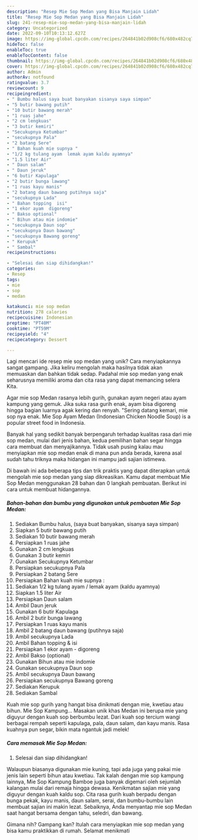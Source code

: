```yaml
---
description: "Resep Mie Sop Medan yang Bisa Manjain Lidah"
title: "Resep Mie Sop Medan yang Bisa Manjain Lidah"
slug: 241-resep-mie-sop-medan-yang-bisa-manjain-lidah
category: Uncategorized
date: 2022-09-10T10:13:12.627Z
image: https://img-global.cpcdn.com/recipes/264841b02d908cf6/680x482cq70/mie-sop-medan-foto-resep-utama.jpg
hideToc: false
enableToc: true
enableTocContent: false
thumbnail: https://img-global.cpcdn.com/recipes/264841b02d908cf6/680x482cq70/mie-sop-medan-foto-resep-utama.jpg
cover: https://img-global.cpcdn.com/recipes/264841b02d908cf6/680x482cq70/mie-sop-medan-foto-resep-utama.jpg
author: Admin
authorAv: notfound
ratingvalue: 3.7
reviewcount: 9
recipeingredient:
- " Bumbu halus saya buat banyakan sisanya saya simpan"
- "5 butir bawang putih"
- "10 butir bawang merah"
- "1 ruas jahe"
- "2 cm lengkuas"
- "3 butir kemiri"
- "Secukupnya Ketumbar"
- "secukupnya Pala"
- "2 batang Sere"
- " Bahan kuah mie supnya "
- "1/2 kg tulang ayam  lemak ayam kaldu ayamnya"
- "1.5 liter Air"
- " Daun salam"
- " Daun jeruk"
- "6 butir Kapulaga"
- "2 butir bunga lawang"
- "1 ruas kayu manis"
- "2 batang daun bawang putihnya saja"
- "secukupnya Lada"
- " Bahan topping  isi"
- "1 ekor ayam  digoreng"
- " Bakso optional"
- " Bihun atau mie indomie"
- "secukupnya Daun sop"
- "secukupnya Daun bawang"
- "secukupnya Bawang goreng"
- " Kerupuk"
- " Sambal"
recipeinstructions:

- "Selesai dan siap dihidangkan!"
categories:
- Resep
tags:
- mie
- sop
- medan

katakunci: mie sop medan 
nutrition: 278 calories
recipecuisine: Indonesian
preptime: "PT40M"
cooktime: "PT59M"
recipeyield: "4"
recipecategory: Dessert

---
```





Lagi mencari ide resep mie sop medan yang unik? Cara menyiapkannya sangat gampang. Jika keliru mengolah maka hasilnya tidak akan memuaskan dan bahkan tidak sedap. Padahal mie sop medan yang enak seharusnya memiliki aroma dan cita rasa yang dapat memancing selera Kita.





Agar mie sop Medan rasanya lebih gurih, gunakan ayam negeri atau ayam kampung yang gemuk. Jika suka rasa gurih enak, ayam bisa digoreng hingga bagian luarnya agak kering dan renyah. &#34;Sering datang kemari, mie sop nya enak. Mie Sop Ayam Medan (Indonesian Chicken Noodle Soup) is a popular street food in Indonesia.

Banyak hal yang sedikit banyak berpengaruh terhadap kualitas rasa dari mie sop medan, mulai dari jenis bahan, kedua pemilihan bahan segar hingga cara membuat dan menyajikannya. Tidak usah pusing kalau mau menyiapkan mie sop medan enak di mana pun anda berada, karena asal sudah tahu triknya maka hidangan ini mampu jadi sajian istimewa.






Di bawah ini ada beberapa tips dan trik praktis yang dapat diterapkan untuk mengolah mie sop medan yang siap dikreasikan. Kamu dapat membuat Mie Sop Medan menggunakan 28 bahan dan 0 langkah pembuatan. Berikut ini cara untuk membuat hidangannya.

<!--inarticleads1-->

##### Bahan-bahan dan bumbu yang digunakan untuk pembuatan Mie Sop Medan:

1. Sediakan  Bumbu halus, (saya buat banyakan, sisanya saya simpan)
1. Siapkan 5 butir bawang putih
1. Sediakan 10 butir bawang merah
1. Persiapkan 1 ruas jahe
1. Gunakan 2 cm lengkuas
1. Gunakan 3 butir kemiri
1. Gunakan Secukupnya Ketumbar
1. Persiapkan secukupnya Pala
1. Persiapkan 2 batang Sere
1. Persiapkan  Bahan kuah mie supnya :
1. Sediakan 1/2 kg tulang ayam / lemak ayam (kaldu ayamnya)
1. Siapkan 1.5 liter Air
1. Persiapkan  Daun salam
1. Ambil  Daun jeruk
1. Gunakan 6 butir Kapulaga
1. Ambil 2 butir bunga lawang
1. Persiapkan 1 ruas kayu manis
1. Ambil 2 batang daun bawang (putihnya saja)
1. Ambil secukupnya Lada
1. Ambil  Bahan topping &amp; isi
1. Persiapkan 1 ekor ayam - digoreng
1. Ambil  Bakso (optional)
1. Gunakan  Bihun atau mie indomie
1. Gunakan secukupnya Daun sop
1. Ambil secukupnya Daun bawang
1. Persiapkan secukupnya Bawang goreng
1. Sediakan  Kerupuk
1. Sediakan  Sambal


Kuah mie sop gurih yang hangat bisa dinikmati dengan mie, kwetiau atau bihun. Mie Sop Kampung… Masakan unik khas Medan ini berupa mie yang diguyur dengan kuah sop berbumbu lezat. Dari kuah sop tercium wangi berbagai rempah seperti kapulaga, pala, daun salam, dan kayu manis. Rasa kuahnya pun segar, bikin mata ngantuk jadi melek! 

<!--inarticleads2-->

##### Cara memasak Mie Sop Medan:


1. Selesai dan siap dihidangkan!

Walaupun biasanya digunakan mie kuning, tapi ada juga yang pakai mie jenis lain seperti bihun atau kwetiau. Tak kalah dengan mie sop kampung lainnya, Mie Sop Kampung Bamboe juga banyak digemari oleh sejumlah kalangan mulai dari remaja hingga dewasa. Kenikmatan sajian mie yang diguyur dengan kuah kaldu sop. Cita rasa gurih kuah berpadu dengan bunga pekak, kayu manis, daun salam, serai, dan bumbu-bumbu lain membuat sajian ini makin lezat. Sebaiknya, Anda menyantap mie sop Medan saat hangat bersama dengan tahu, seledri, dan bawang. 

Gimana nih? Gampang kan? Itulah cara menyiapkan mie sop medan yang bisa kamu praktikkan di rumah. Selamat menikmati
